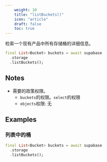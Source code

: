 ```yaml
---
    weight: 10
    title: "listBuckets()"
    icon: "article"
    draft: false
    toc: true
---
```


检索一个现有产品中所有存储桶的详细信息。


```dart
final List<Bucket> buckets = await supabase
  .storage
  .listBuckets();
```






## Notes

- 需要的政策权限。
  - `buckets`的权限。`select`的权限 
  - `objects`权限: 无










## Examples

### 列表中的桶



```dart
final List<Bucket> buckets = await supabase
  .storage
  .listBuckets();
```